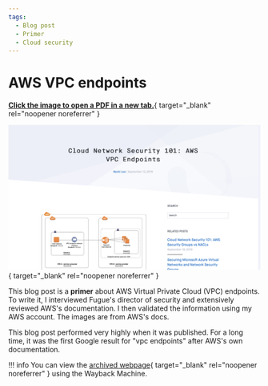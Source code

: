 ```yaml
---
tags:
  - Blog post
  - Primer
  - Cloud security
---
```


# AWS VPC endpoints

[**Click the image to open a PDF in a new tab.**](pdfs/blog-vpc-endpoints.pdf){ target="_blank" rel="noopener noreferrer" }

[![AWS VPC endpoints blog screenshot](images/thumb-blog-vpc-endpoints.png)](pdfs/blog-vpc-endpoints.pdf){ target="_blank" rel="noopener noreferrer" }

This blog post is a **primer** about AWS Virtual Private Cloud (VPC) endpoints. To write it, I interviewed Fugue's director of security and extensively reviewed AWS's documentation. I then validated the information using my AWS account. The images are from AWS's docs.

This blog post performed very highly when it was published. For a long time, it was the first Google result for "vpc endpoints" after AWS's own documentation.

!!! info
    You can view the [archived webpage](https://web.archive.org/web/20201214155723/https://www.fugue.co/blog/network-security-vpc-endpoints-101){ target="_blank" rel="noopener noreferrer" } using the Wayback Machine.